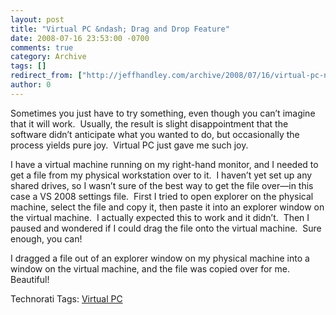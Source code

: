 ```yaml
---
layout: post
title: "Virtual PC &ndash; Drag and Drop Feature"
date: 2008-07-16 23:53:00 -0700
comments: true
category: Archive
tags: []
redirect_from: ["http://jeffhandley.com/archive/2008/07/16/virtual-pc-ndash-drag-and-drop-feature.aspx"]
author: 0
---
```

<!-- more -->
<p></p>  <p>Sometimes you just have to try something, even though you can’t imagine that it will work.  Usually, the result is slight disappointment that the software didn’t anticipate what you wanted to do, but occasionally the process yields pure joy.  Virtual PC just gave me such joy.</p>  <p>I have a virtual machine running on my right-hand monitor, and I needed to get a file from my physical workstation over to it.  I haven’t yet set up any shared drives, so I wasn’t sure of the best way to get the file over—in this case a VS 2008 settings file.  First I tried to open explorer on the physical machine, select the file and copy it, then paste it into an explorer window on the virtual machine.  I actually expected this to work and it didn’t.  Then I paused and wondered if I could drag the file onto the virtual machine.  Sure enough, you can!</p>  <p>I dragged a file out of an explorer window on my physical machine into a window on the virtual machine, and the file was copied over for me.  Beautiful!</p>  <div class="wlWriterSmartContent" id="scid:0767317B-992E-4b12-91E0-4F059A8CECA8:82bc2426-5f2e-4e11-a684-b6de67676860" style="padding-right: 0px; display: inline; padding-left: 0px; float: none; padding-bottom: 0px; margin: 0px; padding-top: 0px">Technorati Tags: <a href="http://technorati.com/tags/Virtual+PC" rel="tag">Virtual PC</a></div>

